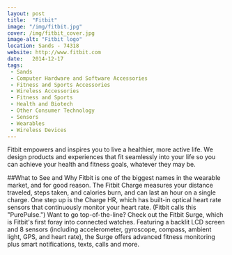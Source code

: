 ```yaml
---
layout: post
title:  "Fitbit"
image: "/img/fitbit.jpg"
cover: /img/fitbit_cover.jpg
image-alt: "Fitbit logo"
location: Sands - 74318
website: http://www.fitbit.com
date:   2014-12-17
tags:
 - Sands
 - Computer Hardware and Software Accessories
 - Fitness and Sports Accessories
 - Wireless Accessories
 - Fitness and Sports
 - Health and Biotech
 - Other Consumer Technology
 - Sensors
 - Wearables
 - Wireless Devices
---
```


Fitbit empowers and inspires you to live a healthier, more active life. We design products and experiences that fit seamlessly into your life so you can achieve your health and fitness goals, whatever they may be.

##What to See and Why
Fitbit is one of the biggest names in the wearable market, and for good reason. The Fitbit Charge measures your distance traveled, steps taken, and calories burn, and can last an hour on a single charge. One step up is the Charge HR, which has built-in optical heart rate sensors that continuously monitor your heart rate. (Fitbit calls this "PurePulse.") Want to go top-of-the-line? Check out the Fitbit Surge, which is Fitbit's first foray into connected watches. Featuring a backlit LCD screen and 8 sensors (including accelerometer, gyroscope, compass, ambient light, GPS, and heart rate), the Surge offers advanced fitness monitoring plus smart notifications, texts, calls and more. 